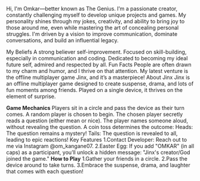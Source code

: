 Hi, I'm Omkar—better known as The Genius. I’m a passionate creator, constantly challenging myself to develop unique projects and games. My personality shines through my jokes, creativity, and ability to bring joy to those around me, even while mastering the art of concealing personal struggles. I'm driven by a vision to improve communication, dominate conversations, and build an influential legacy.

My Beliefs
A strong believer self-improvement.
Focused on skill-building, especially in communication and coding.
Dedicated to becoming my ideal future self, admired and respected by all.
Fun Facts
People are often drawn to my charm and humor, and I thrive on that attention.
My latest venture is the offline multiplayer game Jinx, and it’s a masterpiece!
About Jinx
Jinx is an offline multiplayer game designed to create suspense, drama, and lots of fun moments among friends. Played on a single device, it thrives on the element of surprise.

**Game Mechanics**
Players sit in a circle and pass the device as their turn comes.
A random player is chosen to begin.
The chosen player secretly reads a question (either mean or nice).
The player names someone aloud, without revealing the question.
A coin toss determines the outcome:
Heads: The question remains a mystery!
Tails: The question is revealed to all, leading to epic reactions!
Key Features
1.Contact Developer: Reach out to me via Instagram @om_kangane07.
2.Easter Egg: If you add "OMKAR" (in all caps) as a participant, you’ll unlock a hidden message: "Jinx's creator/God joined the game."
**How to Play**
1.Gather your friends in a circle.
2.Pass the device around to take turns.
3.Embrace the suspense, drama, and laughter that comes with each question!
